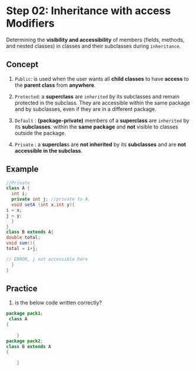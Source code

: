 # Step 02: Inheritance with access Modifiers
Determining the **visibility and accessibility** of members (fields, methods, and nested classes) in classes and their subclasses during `inheritance`.
## Concept
1. `Public`: is used when the user wants all **child classes** to have **access** to the **parent class** from **anywhere**.

2. `Protected`: a **superclass** are `inherited` by its subclasses and remain protected in the subclass. They are accessible within the same package and by subclasses, even if they are in a different package.

3. `Default` : **(package-private)** members of a **superclass** are `inherited` by its **subclasses**. within the **same package** and **not** visible to classes outside the package.

4. `Private` : a **superclas**s are **not inherited** by its **subclasses** and are **not accessible in the subclass**.

## Example
```java
//Private
class A {
  int i;
  private int j; //private to A.
  void setA (int x,int y){
i = x;
j = y;
  }
}
class B extends A{
double total;
void sum(){
total = i+j;

// ERROR, j not accessible here
  }
}
```
## Practice
1. is the below code written correctly?
```java
package pack1;
 class A
{
   
    } 
package pack2;
class B extends A
{
     
    }
```
